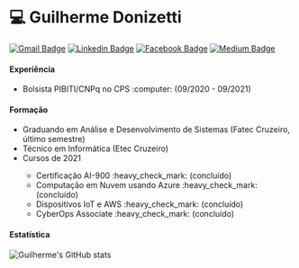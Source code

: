 # :computer: Guilherme Donizetti
[![Gmail Badge](https://img.shields.io/badge/Gmail-D14836?style=flat-square&logo=gmail&logoColor=white)](mailto:guilhermetecnologias@gmail.com)
[![Linkedin Badge](https://img.shields.io/badge/-LinkedIn-blue?style=flat-square&logo=Linkedin&logoColor=white&link=https://br.linkedin.com/in/guilhermedonizetti-ads)](https://br.linkedin.com/in/guilhermedonizetti-ads)
[![Facebook Badge](https://img.shields.io/badge/Facebook-1877F2?style=flat-square&logo=facebook&logoColor=white)](https://www.facebook.com/guilhermedonizetti.sp)
[![Medium Badge](https://img.shields.io/badge/Medium-12100E?style=flat-square&logo=medium&logoColor=white)](http://guilhermedonizettiads.medium.com/)

#### Experiência
  <ul>
  <li>Bolsista PIBITI/CNPq no CPS :computer: (09/2020 - 09/2021) </li>
  </ul>

#### Formação
  <ul>
  <li>Graduando em Análise e Desenvolvimento de Sistemas (Fatec Cruzeiro, último semestre)</li>
  <li>Técnico em Informática (Etec Cruzeiro)</li>
  <li>Cursos de 2021</li>
  <ul>
    <li>Certificação AI-900 :heavy_check_mark: (concluído)</li>
    <li>Computação em Nuvem usando Azure :heavy_check_mark: (concluído)</li>
    <li>Dispositivos IoT e AWS :heavy_check_mark: (concluído)</li>
    <li>CyberOps Associate :heavy_check_mark: (concluído)</li>
  </ul>
  </ul>


#### Estatística
![Guilherme's GitHub stats](https://github-readme-stats.vercel.app/api?username=guilhermedonizetti&show_icons=true&theme=merko)
